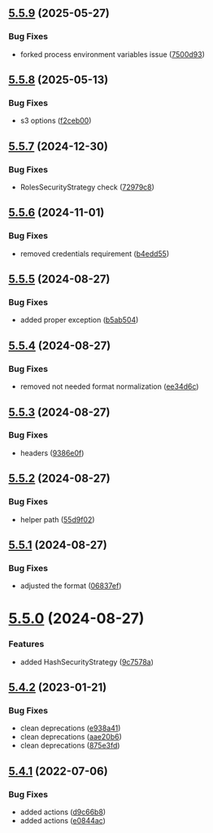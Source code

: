 ## [5.5.9](https://github.com/netbull/MediaBundle/compare/v5.5.8...v5.5.9) (2025-05-27)


### Bug Fixes

* forked process environment variables issue ([7500d93](https://github.com/netbull/MediaBundle/commit/7500d9384b071f9791a1a830274732282508df08))

## [5.5.8](https://github.com/netbull/MediaBundle/compare/v5.5.7...v5.5.8) (2025-05-13)


### Bug Fixes

* s3 options ([f2ceb00](https://github.com/netbull/MediaBundle/commit/f2ceb00464676afe754d5c04dc665f4102d0d66e))

## [5.5.7](https://github.com/netbull/MediaBundle/compare/v5.5.6...v5.5.7) (2024-12-30)


### Bug Fixes

* RolesSecurityStrategy check ([72979c8](https://github.com/netbull/MediaBundle/commit/72979c8fc895ce16e15313ae3d13423c990588d4))

## [5.5.6](https://github.com/netbull/MediaBundle/compare/v5.5.5...v5.5.6) (2024-11-01)


### Bug Fixes

* removed credentials requirement ([b4edd55](https://github.com/netbull/MediaBundle/commit/b4edd55a2ecfd0d04b6203f9352b92d42b4f0942))

## [5.5.5](https://github.com/netbull/MediaBundle/compare/v5.5.4...v5.5.5) (2024-08-27)


### Bug Fixes

* added proper exception ([b5ab504](https://github.com/netbull/MediaBundle/commit/b5ab50403de6f4903494f26c455acd7d0dc67fe3))

## [5.5.4](https://github.com/netbull/MediaBundle/compare/v5.5.3...v5.5.4) (2024-08-27)


### Bug Fixes

* removed not needed format normalization ([ee34d6c](https://github.com/netbull/MediaBundle/commit/ee34d6c3d60976a3e62fdc20c7a1daa30f283c87))

## [5.5.3](https://github.com/netbull/MediaBundle/compare/v5.5.2...v5.5.3) (2024-08-27)


### Bug Fixes

* headers ([9386e0f](https://github.com/netbull/MediaBundle/commit/9386e0fc359df22202b0672f6ae3f2d350ad44bf))

## [5.5.2](https://github.com/netbull/MediaBundle/compare/v5.5.1...v5.5.2) (2024-08-27)


### Bug Fixes

* helper path ([55d9f02](https://github.com/netbull/MediaBundle/commit/55d9f028d3cd5c698e197e6b25452552d376406d))

## [5.5.1](https://github.com/netbull/MediaBundle/compare/v5.5.0...v5.5.1) (2024-08-27)


### Bug Fixes

* adjusted the format ([06837ef](https://github.com/netbull/MediaBundle/commit/06837ef6b81a2143420bb70ef9d485af8d703fd9))

# [5.5.0](https://github.com/netbull/MediaBundle/compare/v5.4.3...v5.5.0) (2024-08-27)


### Features

* added HashSecurityStrategy ([9c7578a](https://github.com/netbull/MediaBundle/commit/9c7578affdf559dc76f0e3cad1db1047e4e6dcd5))

## [5.4.2](https://github.com/netbull/MediaBundle/compare/v5.4.1...v5.4.2) (2023-01-21)


### Bug Fixes

* clean deprecations ([e938a41](https://github.com/netbull/MediaBundle/commit/e938a4164c66dfe0d714024cb5a64d84a662018f))
* clean deprecations ([aae20b6](https://github.com/netbull/MediaBundle/commit/aae20b6aa187a169bb736b388df9758054e2904e))
* clean deprecations ([875e3fd](https://github.com/netbull/MediaBundle/commit/875e3fd0bd50611c62828acee27f2e44c87c353d))

## [5.4.1](https://github.com/netbull/MediaBundle/compare/v5.4.0...v5.4.1) (2022-07-06)


### Bug Fixes

* added actions ([d9c66b8](https://github.com/netbull/MediaBundle/commit/d9c66b8fb71af6fdb9e73df3924f353ce7a56e7e))
* added actions ([e0844ac](https://github.com/netbull/MediaBundle/commit/e0844ac4c153aacba440cb6e5134e12386d2a774))
